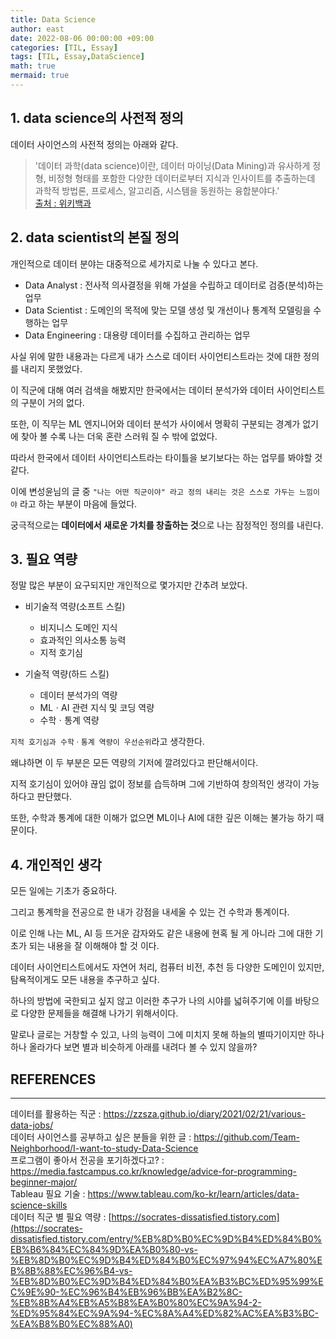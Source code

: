 ```yaml
---
title: Data Science
author: east
date: 2022-08-06 00:00:00 +09:00
categories: [TIL, Essay]
tags: [TIL, Essay,DataScience]
math: true
mermaid: true
---
```


## 1. data science의 사전적 정의

데이터 사이언스의 사전적 정의는 아래와 같다.

 > '데이터 과학(data science)이란, 
 > 데이터 마이닝(Data Mining)과 유사하게 정형, 비정형 형태를 포함한 다양한 데이터로부터 지식과 인사이트를 추출하는데 과학적 방법론, 프로세스, 알고리즘, 시스템을 동원하는 융합분야다.'  
 > [출처 : 위키백과](https://ko.wikipedia.org/wiki/%EB%8D%B0%EC%9D%B4%ED%84%B0_%EC%82%AC%EC%9D%B4%EC%96%B8%EC%8A%A4#cite_note-1 )



## 2. data scientist의 본질 정의

개인적으로 데이터 분야는 대중적으로 세가지로 나눌 수 있다고 본다.

 - Data Analyst : 전사적 의사결정을 위해 가설을 수립하고 데이터로 검증(분석)하는 업무
 - Data Scientist : 도메인의 목적에 맞는 모델 생성 및 개선이나 통계적 모델링을 수행하는 업무
 - Data Engineering : 대용량 데이터를 수집하고 관리하는 업무

사실 위에 말한 내용과는 다르게 내가 스스로 데이터 사이언티스트라는 것에 대한 정의를 내리지 못했었다.

이 직군에 대해 여러 검색을 해봤지만 한국에서는 데이터 분석가와 데이터 사이언티스트의 구분이 거의 없다.

또한, 이 직무는 ML 엔지니어와 데이터 분석가 사이에서 명확히 구분되는 경계가 없기에 찾아 볼 수록 나는 더욱 혼란 스러워 질 수 밖에 없었다.

따라서 한국에서 데이터 사이언티스트라는 타이틀을 보기보다는 하는 업무를 봐야할 것 같다.

이에 변성윤님의 글 중 `"나는 어떤 직군이야" 라고 정의 내리는 것은 스스로 가두는 느낌이야` 라고 하는 부분이 마음에 들었다.

궁극적으로는 **데이터에서 새로운 가치를 창출하는 것**으로 나는 잠정적인 정의를 내린다.



## 3. 필요 역량

정말 많은 부분이 요구되지만 개인적으로 몇가지만 간추려 보았다.

 - 비기술적 역량(소프트 스킬)
    - 비지니스 도메인 지식
    - 효과적인 의사소통 능력
    - 지적 호기심

 - 기술적 역량(하드 스킬)
    - 데이터 분석가의 역량
    - MLㆍAI 관련 지식 및 코딩 역량
    - 수학ㆍ통계 역량

`지적 호기심과 수학ㆍ통계 역량이 우선순위`라고 생각한다.

왜냐하면 이 두 부분은 모든 역량의 기저에 깔려있다고 판단해서이다.

지적 호기심이 있어야 끊임 없이 정보를 습득하며 그에 기반하여 창의적인 생각이 가능하다고 판단했다.

또한, 수학과 통계에 대한 이해가 없으면 ML이나 AI에 대한 깊은 이해는 불가능 하기 때문이다.


## 4. 개인적인 생각

모든 일에는 기초가 중요하다.

그리고 통계학을 전공으로 한 내가 강점을 내세울 수 있는 건 수학과 통계이다.

이로 인해 나는 ML, AI 등 뜨거운 감자와도 같은 내용에 현혹 될 게 아니라 그에 대한 기초가 되는 내용을 잘 이해해야 할 것 이다.

데이터 사이언티스트에서도 자연어 처리, 컴퓨터 비전, 추천 등 다양한 도메인이 있지만, 탐욕적이게도 모든 내용을 추구하고 싶다.

하나의 방법에 국한되고 싶지 않고 이러한 추구가 나의 시야를 넓혀주기에 이를 바탕으로 다양한 문제들을 해결해 나가기 위해서이다.

말로나 글로는 거창할 수 있고, 나의 능력이 그에 미치지 못해 하늘의 별따기이지만 하나 하나 올라가다 보면 별과 비슷하게 아래를 내려다 볼 수 있지 않을까?



## REFERENCES
---
데이터를 활용하는 직군 : https://zzsza.github.io/diary/2021/02/21/various-data-jobs/  
데이터 사이언스를 공부하고 싶은 분들을 위한 글 : https://github.com/Team-Neighborhood/I-want-to-study-Data-Science  
프로그램이 좋아서 전공을 포기하겠다고? : https://media.fastcampus.co.kr/knowledge/advice-for-programming-beginner-major/  
Tableau 필요 기술 : https://www.tableau.com/ko-kr/learn/articles/data-science-skills  
데이터 직군 별 필요 역량 : [https://socrates-dissatisfied.tistory.com](https://socrates-dissatisfied.tistory.com/entry/%EB%8D%B0%EC%9D%B4%ED%84%B0%EB%B6%84%EC%84%9D%EA%B0%80-vs-%EB%8D%B0%EC%9D%B4%ED%84%B0%EC%97%94%EC%A7%80%EB%8B%88%EC%96%B4-vs-%EB%8D%B0%EC%9D%B4%ED%84%B0%EA%B3%BC%ED%95%99%EC%9E%90-%EC%96%B4%EB%96%BB%EA%B2%8C-%EB%8B%A4%EB%A5%B8%EA%B0%80%EC%9A%94-2-%ED%95%84%EC%9A%94-%EC%8A%A4%ED%82%AC%EA%B3%BC-%EA%B8%B0%EC%88%A0)  

<!--
과학자와 엔지니어의 차이 : https://alive-earth.com/31
-->
